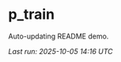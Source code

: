 # p_train

Auto-updating README demo.

<!--START_SECTION:status-->
_Last run: 2025-10-05 14:16 UTC_
<!--END_SECTION:status-->



























































































































































































































































































































































































































































































































































































































































































































































































































































































































































































































































































